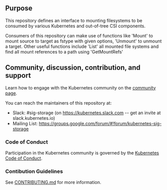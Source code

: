 ## Purpose

This repository defines an interface to mounting filesystems to be consumed by 
various Kubernetes and out-of-tree CSI components. 

Consumers of this repository can make use of functions like 'Mount' to mount 
source to target as fstype with given options, 'Unmount' to unmount a target.
Other useful functions include 'List' all mounted file systems and find all
mount references to a path using 'GetMountRefs'

## Community, discussion, contribution, and support

Learn how to engage with the Kubernetes community on the [community
page](http://kubernetes.io/community/).

You can reach the maintainers of this repository at:

- Slack: #sig-storage (on https://kubernetes.slack.com -- get an
  invite at slack.kubernetes.io)
- Mailing List:
  https://groups.google.com/forum/#!forum/kubernetes-sig-storage

### Code of Conduct

Participation in the Kubernetes community is governed by the [Kubernetes
Code of Conduct](code-of-conduct.md).

### Contibution Guidelines

See [CONTRIBUTING.md](CONTRIBUTING.md) for more information.
